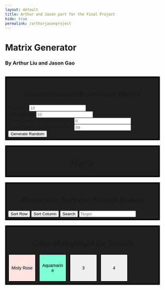 ```yaml
---
layout: default
title: Arthur and Jason part for the Final Project
hide: true
permalink: /arthurjasonproject
---
```


<head>
    <style>
        .box {
            background-color: #202020; /* #202020 */
            padding: 6px;
            border: 4px solid black;
        }
        .box h2 {
            font-size: 24;
            text-align: center;
        }
        .boxcontainer {
            display: inline-block;
            justify-content: center;
            align-items: center; 
            text-align: center;
        }
        .boxcontainer h2 {
            font-size: 24;
            text-align: center;
        }
        .buttons {
            display: flex;
            gap: 10px;
        }
        .smallbox {
            width: 90px;
            height: 90px;
            display: inline-block;
            text-align: center;
            border: 2px solid black;
            margin: 0;
            font-size: 14px;
            color: black;
        }
        #mistyrose {
            background-color: #FFE4E1;
        }
        #aquamarine {
            background-color: #7FFFD4;
        }
    </style>
</head>

<body>
    <h1>Matrix Generator</h1>
    <h3>By Arthur Liu and Jason Gao</h3><br>
    <div class="box">
        <!-- inputs for dimensions -->
        <h2>Dimension and Bounds of Matrix</h2>
        Row Size: <input id="rowSize" placeholder="10"><br>
        Column Size: <input id="colSize" placeholder="10"><br>
        Lower Bound of Randomization: <input id="lower" placeholder="0"><br>
        Upper Bound of Randomization: <input id="upper" placeholder="99"><br>
        <button id="random" onclick="randomize(initMatrix())">Generate Random</button>
    </div><br>
    <div class="box">
        <!-- table for the matrix -->
        <h2>Matrix</h2>
        <div id="tablematrix"></div>
    </div><br>
    <div class="box">
        <h2>Options to Sort and Search Matrix</h2>
        <!-- options to sort/search matrix -->
        <button id="sortrow" onclick="sortrow()">Sort Row</button>
        <button id="sortcol" onclick="sortcol()">Sort Column</button>
        <!-- input for value for target -->
        <button id="search" onclick="search()">Search</button>
        <input id="target" placeholder="Target"><br>
    </div><br>
    <div class="box">
        <!-- <div class="boxcontainer"> -->
            <!-- colors for search -->
            <h2>Color of Highlight for Search</h2>
            <div class="buttons">
                <button id="mistyrose" class="smallbox">Misty Rose</button>
                <button id="aquamarine" class="smallbox">Aquamarine</button>
                <button id="" class="smallbox">3</button>
                <button id="" class="smallbox">4</button>
            </div>
        <!-- </div> -->
    </div>
</body>

<script>
    // make blank 5x5 matrix
    function initMatrix() {
        let rows = 10;
        let cols = 10;
        let matrix = new Array();
        if (document.getElementById("rowSize").value.length !== 0) {
            rows = parseInt(document.getElementById("rowSize").value, 10)
            if (rows < 1) {
                alert("Row size needs to be at least 1");
                return;
            }
        }
        if (document.getElementById("colSize").value.length !== 0) {
            cols = parseInt(document.getElementById("colSize").value, 10)
            if (cols < 1) {
                alert("Column size needs to be at least 1");
                return;
            }
        }

        for (let i = 0; i < rows; i++) {
            matrix.push(new Array(cols).fill(0));
        }
        return matrix;
    }

    // randomize and update matrix
    function randomize(matrix) {
        let lowerRand = 0;
        let upperRand = 99;
        const table = document.createElement('table');
        if (document.getElementById("lower").value.length !== 0) { // or make a function that grabs input, save as var, and return them
            lowerRand = parseInt(document.getElementById("lower").value, 10);
        }
        if (document.getElementById("upper").value.length !== 0) {
            upperRand = parseInt(document.getElementById("upper").value, 10);
        }
        if (lowerRand > upperRand) {
            alert("Invalid random bounds")
            return;
        }
        
        document.getElementById('tablematrix').innerHTML = "";
        matrix.forEach((row, rowIndex) => {
            const tr = document.createElement('tr');
            row.forEach((value, colIndex) => {
                const td = document.createElement('td');
                randomizedValue = lowerRand + Math.floor(Math.random() * (upperRand - lowerRand + 1))
                matrix[rowIndex][colIndex] = randomizedValue
                td.textContent = randomizedValue
                tr.appendChild(td);
            })
            table.appendChild(tr);
        })
        
        document.getElementById('tablematrix').appendChild(table);
    }

    // sorting algorithm
    function sortAlg(array) {
        for (let i = 1; i < array.length; i++) {
            for (let j = 0; j < i; j++) {
                if (array[i] < array[j]) { // if later element is less than former element --> swap
                    array.splice(j, 0, array[i]);
                    array.splice(i + 1, 1);
                    break;
                }
            }
        }
    }
    
    // sort matrix row
    function sortrow() {
        // create an empty array to add the matrix row values in later
        var rowarray = [];

        // must let code know that tablematrix is a table so we can iterate through it
        matrix = document.querySelector('#tablematrix table');

        // for each row, store each value, sort it numerically, and then update row with sorted values
        Array.from(matrix.rows).forEach((row, rowIndex) => {
            rowarray = Array.from(row.cells).map(cell => parseInt(cell.textContent, 10));
            sortAlg(rowarray);
            rowarray.forEach((value, colIndex) => {
                row.cells[colIndex].textContent = value;
            });
        })

        // call search
        search();
    }

    // sort matrix col
    function sortcol() {
        // grab matrix dimensions
        let rownumber = 10;
        let colnumber = 10;
        if (document.getElementById("rowSize").value.length !== 0) { 
            rownumber = parseInt(document.getElementById("rowSize").value, 10);
        }
        if (document.getElementById("colSize").value.length !== 0) {
            colnumber = parseInt(document.getElementById("colSize").value, 10);
        }
        
        // grab matrix
        const matrix = document.querySelector('#tablematrix table');
        const matrixlist = [];
        Array.from(matrix.rows).forEach(row => {
            const rowValue = [];
            Array.from(row.cells).forEach(cell => {
                rowValue.push(parseInt(cell.textContent, 10))
            });
            matrixlist.push(rowValue);
        });
        
        // sort columns
        for (let bottomcolindex = 0; bottomcolindex < colnumber; bottomcolindex++) {
            let colarray = [];
            for (let bottomrowindex = 0; bottomrowindex < rownumber; bottomrowindex++) {
                colarray.push(matrixlist[bottomrowindex][bottomcolindex])
            }
            sortAlg(colarray);
            console.log("first for ran")
            for (let bottomrowindex = 0; bottomrowindex < rownumber; bottomrowindex++) {
                matrixlist[bottomrowindex][bottomcolindex] = colarray[bottomrowindex];
            }
        }

        // update matrix
        Array.from(matrix.rows).forEach((row, rowIndex) => {
            Array.from(row.cells).forEach((cell, colIndex) => {
                cell.textContent = matrixlist[rowIndex][colIndex];
            });
        });

        // call search
        search();
    }

    // determine color for search highlight
    document.addEventListener("DOMContentLoaded", function() {
        const buttons = document.querySelectorAll('.smallbox')
        buttons.forEach(button => {
            button.addEventListener('click', function() {
                search.call(this);
            });
        });
    });

    // search
    function search() {
        var buttonid = this.id;
        let color = "#FFE4E1";
        if (buttonid === "mistyrose") {
            color = "#FFE4E1";
        }
        else if (buttonid === "aquamarine") {
            color = "#7FFFD4";
        }
        matrix = document.querySelector('#tablematrix table');
        Array.from(matrix.rows).forEach((row, rowIndex) => {
            Array.from(row.cells).forEach((value, colIndex) => {
                value.style.backgroundColor = "";
                value.style.color = "";
                if (parseInt(value.textContent, 10) === parseInt(document.getElementById("target").value, 10)) {
                    value.style.backgroundColor = color;
                    value.style.color = "black";
                }
            })
        })
    }
    
    randomize(initMatrix());
</script>